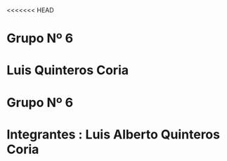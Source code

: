 <<<<<<< HEAD
# Grupo Nº 6 
Luis Quinteros Coria
=======
#        Grupo Nº 6 
# Integrantes : Luis Alberto Quinteros Coria